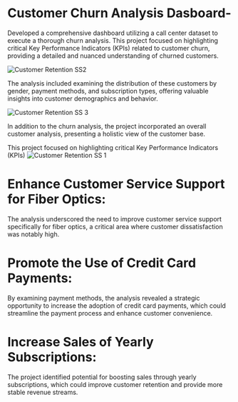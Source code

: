 # Customer Churn Analysis Dasboard-
Developed a comprehensive dashboard utilizing a call center dataset to execute a thorough churn analysis. This project focused on highlighting critical Key Performance Indicators (KPIs) related to customer churn, providing a detailed and nuanced understanding of churned customers. 

![Customer Retention SS2](https://github.com/user-attachments/assets/529128c5-77dc-460d-ada3-4532c9e95506)

The analysis included examining the distribution of these customers by gender, payment methods, and subscription types, offering valuable insights into customer demographics and behavior.

![Customer Retention SS 3](https://github.com/user-attachments/assets/55ab7306-7ed2-470f-b6c6-ff9948ddebd0)

In addition to the churn analysis, the project incorporated an overall customer analysis, presenting a holistic view of the customer base.

This project focused on highlighting critical Key Performance Indicators (KPIs) 
![Customer Retention SS 1](https://github.com/user-attachments/assets/715d4246-c379-46aa-98e2-15eec7a0f924)
 # Enhance Customer Service Support for Fiber Optics:
 The analysis underscored the need to improve customer service support specifically for fiber optics, a critical area where customer dissatisfaction was notably high.

 # Promote the Use of Credit Card Payments: 
By examining payment methods, the analysis revealed a strategic opportunity to increase the adoption of credit card payments, which could streamline the payment process and enhance customer convenience.

# Increase Sales of Yearly Subscriptions: 
The project identified potential for boosting sales through yearly subscriptions, which could improve customer retention and provide more stable revenue streams.
